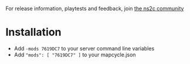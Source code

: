 For release information, playtests and feedback, join [the ns2c community](http://steamcommunity.com/groups/ns2c)

# Installation
* Add `-mods 7619DC7` to your server command line variables
* Add `"mods": [ "7619DC7" ]` to your mapcycle.json